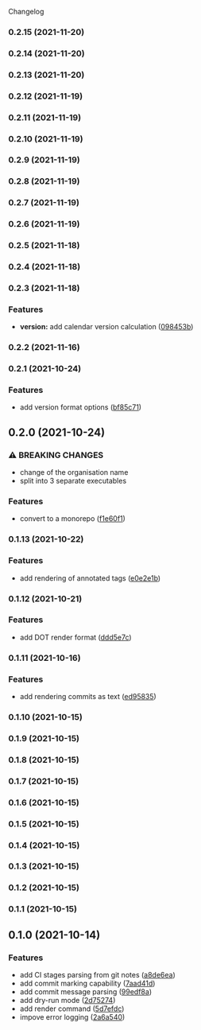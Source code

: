 Changelog
### 0.2.15 (2021-11-20)

### 0.2.14 (2021-11-20)

### 0.2.13 (2021-11-20)

### 0.2.12 (2021-11-19)

### 0.2.11 (2021-11-19)

### 0.2.10 (2021-11-19)

### 0.2.9 (2021-11-19)

### 0.2.8 (2021-11-19)

### 0.2.7 (2021-11-19)

### 0.2.6 (2021-11-19)

### 0.2.5 (2021-11-18)

### 0.2.4 (2021-11-18)

### 0.2.3 (2021-11-18)


### Features

* **version:** add calendar version calculation ([098453b](https://github.com/mstream/ci-toolkit/commit/098453bd4d8d11990e36dc6573804791a894af58))

### 0.2.2 (2021-11-16)

### 0.2.1 (2021-10-24)


### Features

* add version format options ([bf85c71](https://github.com/mstream/ci-toolkit/commit/bf85c719e3c1f2bd826e1e12720172d2e9e71486))

## 0.2.0 (2021-10-24)


### ⚠ BREAKING CHANGES

* change of the organisation name
* split into 3 separate executables

### Features

* convert to a monorepo ([f1e60f1](https://github.com/mstream/ci-toolkit/commit/f1e60f1a0bf3bd5899cd17509149996abd732b53))

### 0.1.13 (2021-10-22)


### Features

* add rendering of annotated tags ([e0e2e1b](https://github.com/mstream/ci-toolkit/commit/e0e2e1bada15a8fc6c2aaaccc1650b6efbf9a313))

### 0.1.12 (2021-10-21)


### Features

* add DOT render format ([ddd5e7c](https://github.com/mstream/ci-toolkit/commit/ddd5e7cd81926a910f9c94e18f051c454138d92a))

### 0.1.11 (2021-10-16)


### Features

* add rendering commits as text ([ed95835](https://github.com/mstream/ci-toolkit/commit/ed95835e3ccfecdf79ed813b2f491baf54b46027))

### 0.1.10 (2021-10-15)

### 0.1.9 (2021-10-15)

### 0.1.8 (2021-10-15)

### 0.1.7 (2021-10-15)

### 0.1.6 (2021-10-15)

### 0.1.5 (2021-10-15)

### 0.1.4 (2021-10-15)

### 0.1.3 (2021-10-15)

### 0.1.2 (2021-10-15)

### 0.1.1 (2021-10-15)

## 0.1.0 (2021-10-14)


### Features

* add CI stages parsing from git notes ([a8de6ea](https://github.com/mstream/ci-toolkit/commit/a8de6ea1e18b3ea6e49fc2066f2d5356925a16b2))
* add commit marking capability ([7aad41d](https://github.com/mstream/ci-toolkit/commit/7aad41d2984f154ca90f8a82a5b644b3b1479560))
* add commit message parsing ([99edf8a](https://github.com/mstream/ci-toolkit/commit/99edf8a4e5e9175a85b8f1912eb39716705247a9))
* add dry-run mode ([2d75274](https://github.com/mstream/ci-toolkit/commit/2d752741d4971061b263a7aca43c64346adab02d))
* add render command ([5d7efdc](https://github.com/mstream/ci-toolkit/commit/5d7efdc1a20986a2b2152809f741be820bfcf007))
* impove error logging ([2a6a540](https://github.com/mstream/ci-toolkit/commit/2a6a54080c0fb44899a398536e3e8693af80b732))
